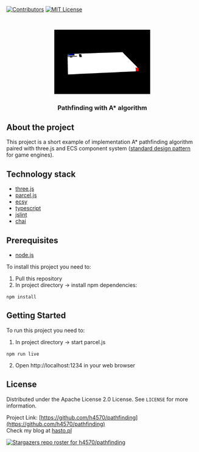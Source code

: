 [![Contributors][contributors-shield]][contributors-url]
[![MIT License][license-shield]][license-url]

<br />
<p align="center">

  <img src="https://raw.githubusercontent.com/h4570/pathfinding/master/docs/main.gif" alt="sample" width="50%" height="auto">  

  <h3 align="center">Pathfinding with A* algorithm</h3>

## About the project
This project is a short example of implementation A* pathfinding algorithm paired with three.js and ECS component system ([standard design pattern](https://pl.wikipedia.org/wiki/Entity-component-system) for game engines).
 
## Technology stack 

* [three.js](https://threejs.org/)
* [parcel.js](https://parceljs.org/)
* [ecsy](https://ecsy.io/)  
* [typescript](https://www.typescriptlang.org/)  
* [jslint](https://jslint.com/)  
* [chai](https://www.chaijs.com/)  

## Prerequisites 

* [node.js](https://nodejs.org/en/)   

To install this project you need to:  
1. Pull this repository
2. In project directory -> install npm dependencies:
```
npm install
```

## Getting Started  

To run this project you need to:  
1. In project directory -> start parcel.js
```
npm run live
```
2. Open http://localhost:1234 in your web browser  

## License  

Distributed under the Apache License 2.0 License. See `LICENSE` for more information. 

Project Link: [https://github.com/h4570/pathfinding](https://github.com/h4570/pathfinding)  
Check my blog at <a href="https://hasto.pl">hasto.pl</a>  

[![Stargazers repo roster for h4570/pathfinding](https://reporoster.com/stars/h4570/pathfinding)](https://github.com/h4570/pathfinding/stargazers)

[contributors-shield]: https://img.shields.io/github/contributors/h4570/pathfinding.svg?style=flat-square  
[contributors-url]: https://github.com/h4570/pathfinding/graphs/contributors 
[license-shield]: https://img.shields.io/github/license/h4570/pathfinding.svg?style=flat-square  
[license-url]: https://github.com/h4570/pathfinding/blob/master/LICENSE  
